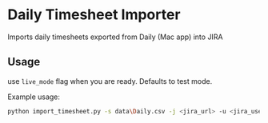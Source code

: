 # Daily Timesheet Importer

Imports daily timesheets exported from Daily (Mac app) into JIRA

## Usage

use ```live_mode``` flag when you are ready. Defaults to test mode.

Example usage:

```bash
python import_timesheet.py -s data\Daily.csv -j <jira_url> -u <jira_user> -t <jira_api_token> --live_mode
```